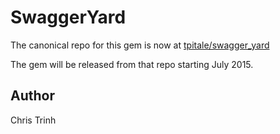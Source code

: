 SwaggerYard
==================

The canonical repo for this gem is now at [tpitale/swagger_yard](https://github.com/tpitale/swagger_yard)

The gem will be released from that repo starting July 2015.


Author
-----------------

Chris Trinh
